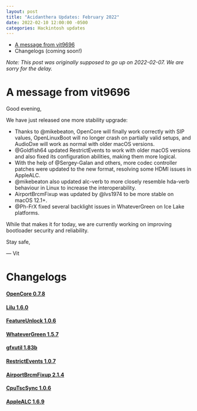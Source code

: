 ```yaml
---
layout: post
title: "Acidanthera Updates: February 2022"
date: 2022-02-10 12:00:00 -0500
categories: Hackintosh updates
---
```


* [A message from vit9696](#a-message-from-vit9696)
* Changelogs (coming soon!)

*Note: This post was originally supposed to go up on 2022-02-07. We are sorry for the delay.*

# A message from vit9696

Good evening,

We have just released one more stability upgrade:

* Thanks to @mikebeaton, OpenCore will finally work correctly with SIP values, OpenLinuxBoot will no longer crash on partially valid setups, and AudioDxe will work as normal with older macOS versions.
* @Goldfish64 updated RestrictEvents to work with older macOS versions and also fixed its configuration abilities, making them more logical.
* With the help of @Sergey-Galan and others, more codec controller patches were updated to the new format, resolving some HDMI issues in AppleALC.
* @mikebeaton also updated alc-verb to more closely resemble hda-verb behaviour in Linux to increase the interoperability.
* AirportBrcmFixup was updated by @lvs1974 to be more stable on macOS 12.1+.
* @Ph-FrX fixed several backlight issues in WhateverGreen on Ice Lake platforms.

While that makes it for today, we are currently working on improving bootloader security and reliability.

Stay safe,

— Vit

# Changelogs

#### [OpenCore 0.7.8](https://github.com/acidanthera/OpenCorePkg/releases)

#### [Lilu 1.6.0](https://github.com/acidanthera/Lilu/releases)

#### [FeatureUnlock 1.0.6](https://github.com/acidanthera/FeatureUnlock/releases)

#### [WhateverGreen 1.5.7](https://github.com/acidanthera/WhateverGreen/releases)

#### [gfxutil 1.83b](https://github.com/acidanthera/gfxutil/releases)

#### [RestrictEvents 1.0.7](https://github.com/acidanthera/RestrictEvents/releases)

#### [AirportBrcmFixup 2.1.4](https://github.com/acidanthera/AirportBrcmFixup/releases)

#### [CpuTscSync 1.0.6](https://github.com/acidanthera/CpuTscSync/releases)

#### [AppleALC 1.6.9](https://github.com/acidanthera/AppleALC/releases)
